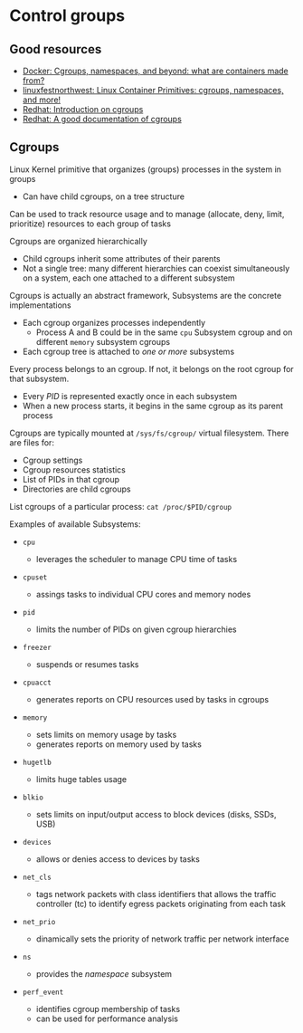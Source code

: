 # Control groups

## Good resources

- [Docker: Cgroups, namespaces, and beyond: what are containers made from?](https://www.youtube.com/watch?v=sK5i-N34im8)
- [linuxfestnorthwest: Linux Container Primitives: cgroups, namespaces, and more!](https://www.youtube.com/watch?v=x1npPrzyKfs)
- [Redhat: Introduction on cgroups](https://www.redhat.com/sysadmin/cgroups-part-one)
- [Redhat: A good documentation of cgroups](https://access.redhat.com/documentation/en-us/red_hat_enterprise_linux/6/html/resource_management_guide/ch01)

## Cgroups

Linux Kernel primitive that organizes (groups) processes in the system in groups
  - Can have child cgroups, on a tree structure

Can be used to track resource usage and to manage (allocate, deny, limit, prioritize) resources to each group of tasks

Cgroups are organized hierarchically
  - Child cgroups inherit some attributes of their parents
  - Not a single tree: many different hierarchies can coexist simultaneously on a system, each one attached to a different subsystem 

Cgroups is actually an abstract framework, Subsystems are the concrete implementations
  
- Each cgroup organizes processes independently
  - Process A and B could be in the same `cpu` Subsystem cgroup and on different `memory` subsystem cgroups
- Each cgroup tree is attached to *one or more* subsystems
  
Every process belongs to an cgroup. If not, it belongs on the root cgroup for that subsystem.
  - Every *PID* is represented exactly once in each subsystem
  - When a new process starts, it begins in the same cgroup as its parent process

Cgroups are typically mounted at `/sys/fs/cgroup/` virtual filesystem. There are files for:
  - Cgroup settings
  - Cgroup resources statistics
  - List of PIDs in that cgroup
  - Directories are child cgroups

List cgroups of a particular process: `cat /proc/$PID/cgroup`  

Examples of available Subsystems:
  - `cpu`
    - leverages the scheduler to manage CPU time of tasks
  
  - `cpuset`
    - assings tasks to individual CPU cores and memory nodes

  - `pid`
    - limits the number of PIDs on given cgroup hierarchies

  - `freezer`
    - suspends or resumes tasks

  - `cpuacct`
    - generates reports on CPU resources used by tasks in cgroups
  
  - `memory`
    - sets limits on memory usage by tasks
    - generates reports on memory used by tasks

  - `hugetlb`
    - limits huge tables usage

  - `blkio`
    - sets limits on input/output access to block devices (disks, SSDs, USB)

  - `devices`
    - allows or denies access to devices by tasks

  - `net_cls`
    - tags network packets with class identifiers that allows the traffic controller (tc) to identify egress packets originating from each task

  - `net_prio`
    - dinamically sets the priority of network traffic per network interface

  - `ns`
    - provides the *namespace* subsystem

  - `perf_event`
    - identifies cgroup membership of tasks
    - can be used for performance analysis

